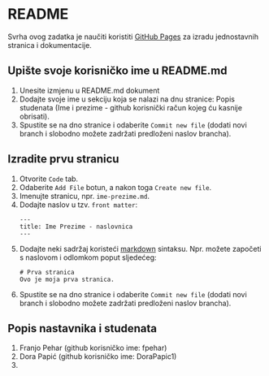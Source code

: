 # README
Svrha ovog zadatka je naučiti koristiti [GitHub Pages](https://pages.github.com/) za izradu jednostavnih stranica i dokumentacije.

## Upište svoje korisničko ime u README.md
1. Unesite izmjenu u README.md dokument
2. Dodajte svoje ime u sekciju koja se nalazi na dnu stranice: Popis studenata (Ime i prezime - github korisnički račun kojeg ću kasnije obrisati).
3. Spustite se na dno stranice i odaberite `Commit new file` (dodati novi branch i slobodno možete zadržati predloženi naslov brancha).

## Izradite prvu stranicu
1. Otvorite `Code` tab.
1. Odaberite `Add File` botun, a nakon toga `Create new file`.
1. Imenujte stranicu, npr. `ime-prezime.md`. 
1. Dodajte naslov u tzv. `front matter`:
    ```
    ---
    title: Ime Prezime - naslovnica
    ---
    ```
1. Dodajte neki sadržaj koristeći [markdown](https://guides.github.com/features/mastering-markdown/) sintaksu. Npr. možete započeti s naslovom i odlomkom poput sljedećeg:
    ```
    # Prva stranica
    Ovo je moja prva stranica.
    ```
5. Spustite se na dno stranice i odaberite `Commit new file` (dodati novi branch i slobodno možete zadržati predloženi naslov brancha).

## Popis nastavnika i studenata
1. Franjo Pehar (github korisničko ime: fpehar)
2. Dora Papić (github korisničko ime: DoraPapic1)
3. 
